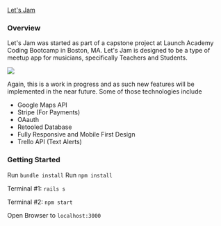 [Let's Jam](http://letsjamapp.herokuapp.com)


### Overview
Let's Jam was started as part of a capstone project at Launch Academy Coding Bootcamp in Boston, MA. Let's Jam is designed to be a type of meetup app for musicians, specifically Teachers and Students. 

![](https://media.giphy.com/media/TnXc5oZQjeTDO/giphy.gif)

Again, this is a work in progress and as such new features will be implemented in the near future. Some of those technologies include

* Google Maps API
* Stripe (For Payments)
* OAauth
* Retooled Database
* Fully Responsive and Mobile First Design
* Trello API (Text Alerts)



### Getting Started

Run ```bundle install```
Run ```npm install```

Terminal #1:
  ```rails s```
  
Terminal #2:
  ```npm start```
  
Open Browser to ```localhost:3000```
